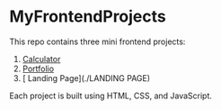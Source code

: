 # MyFrontendProjects

This repo contains three mini frontend projects:

1. [ Calculator](./CALCULATOR)
2. [ Portfolio](./PORTFOLIO)
3. [ Landing Page](./LANDING PAGE)

Each project is built using HTML, CSS, and JavaScript.

